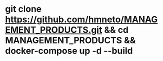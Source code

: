 # git clone https://github.com/hmneto/MANAGEMENT_PRODUCTS.git && cd MANAGEMENT_PRODUCTS && docker-compose up -d --build
